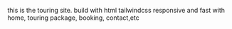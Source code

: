 this is the touring site.
build with html tailwindcss
responsive and fast
with home, touring package, booking, contact,etc
